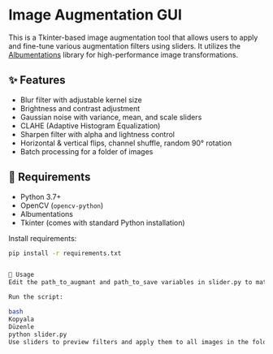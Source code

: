 # Image Augmentation GUI

This is a Tkinter-based image augmentation tool that allows users to apply and fine-tune various augmentation filters using sliders. It utilizes the [Albumentations](https://albumentations.ai/) library for high-performance image transformations.

## ✨ Features

- Blur filter with adjustable kernel size
- Brightness and contrast adjustment
- Gaussian noise with variance, mean, and scale sliders
- CLAHE (Adaptive Histogram Equalization)
- Sharpen filter with alpha and lightness control
- Horizontal & vertical flips, channel shuffle, random 90° rotation
- Batch processing for a folder of images

## 🧰 Requirements

- Python 3.7+
- OpenCV (`opencv-python`)
- Albumentations
- Tkinter (comes with standard Python installation)

Install requirements:
```bash
pip install -r requirements.txt


🚀 Usage
Edit the path_to_augmant and path_to_save variables in slider.py to match your image input/output folders.

Run the script:

bash
Kopyala
Düzenle
python slider.py
Use sliders to preview filters and apply them to all images in the folder.

